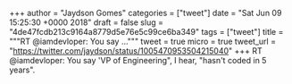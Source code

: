 
+++
author = "Jaydson Gomes"
categories = ["tweet"]
date = "Sat Jun 09 15:25:30 +0000 2018"
draft = false
slug = "4de47fcdb213c9164a8779d5e76e5c99ce6ba349"
tags = ["tweet"]
title = """RT @iamdevloper: You say ..."""
tweet = true
micro = true
tweet_url = "https://twitter.com/jaydson/status/1005470953504215040"
+++
RT @iamdevloper: You say 'VP of Engineering", I hear, "hasn't coded in 5 years".
